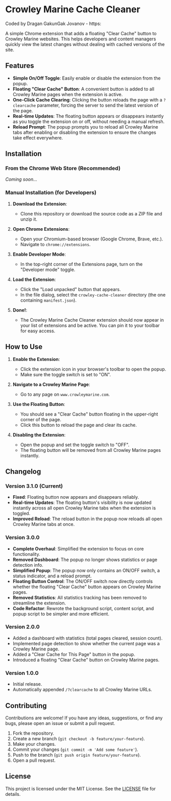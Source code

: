 # Crowley Marine Cache Cleaner

Coded by Dragan GakunGak Jovanov - https:

A simple Chrome extension that adds a floating "Clear Cache" button to Crowley Marine websites. This helps developers and content managers quickly view the latest changes without dealing with cached versions of the site.

## Features

- **Simple On/Off Toggle**: Easily enable or disable the extension from the popup.
- **Floating "Clear Cache" Button**: A convenient button is added to all Crowley Marine pages when the extension is active.
- **One-Click Cache Clearing**: Clicking the button reloads the page with a `?clearcache` parameter, forcing the server to send the latest version of the page.
- **Real-time Updates**: The floating button appears or disappears instantly as you toggle the extension on or off, without needing a manual refresh.
- **Reload Prompt**: The popup prompts you to reload all Crowley Marine tabs after enabling or disabling the extension to ensure the changes take effect everywhere.

## Installation

### From the Chrome Web Store (Recommended)

*Coming soon...*

### Manual Installation (for Developers)

1.  **Download the Extension**:
    *   Clone this repository or download the source code as a ZIP file and unzip it.

2.  **Open Chrome Extensions**:
    *   Open your Chromium-based browser (Google Chrome, Brave, etc.).
    *   Navigate to `chrome://extensions`.

3.  **Enable Developer Mode**:
    *   In the top-right corner of the Extensions page, turn on the "Developer mode" toggle.

4.  **Load the Extension**:
    *   Click the "Load unpacked" button that appears.
    *   In the file dialog, select the `crowley-cache-cleaner` directory (the one containing `manifest.json`).

5.  **Done!**:
    *   The Crowley Marine Cache Cleaner extension should now appear in your list of extensions and be active. You can pin it to your toolbar for easy access.

## How to Use

1.  **Enable the Extension**:
    *   Click the extension icon in your browser's toolbar to open the popup.
    *   Make sure the toggle switch is set to "ON".

2.  **Navigate to a Crowley Marine Page**:
    *   Go to any page on `www.crowleymarine.com`.

3.  **Use the Floating Button**:
    *   You should see a "Clear Cache" button floating in the upper-right corner of the page.
    *   Click this button to reload the page and clear its cache.

4.  **Disabling the Extension**:
    *   Open the popup and set the toggle switch to "OFF".
    *   The floating button will be removed from all Crowley Marine pages instantly.

## Changelog

### Version 3.1.0 (Current)
- **Fixed**: Floating button now appears and disappears reliably.
- **Real-time Updates**: The floating button's visibility is now updated instantly across all open Crowley Marine tabs when the extension is toggled.
- **Improved Reload**: The reload button in the popup now reloads all open Crowley Marine tabs at once.

### Version 3.0.0
- **Complete Overhaul**: Simplified the extension to focus on core functionality.
- **Removed Dashboard**: The popup no longer shows statistics or page detection info.
- **Simplified Popup**: The popup now only contains an ON/OFF switch, a status indicator, and a reload prompt.
- **Floating Button Control**: The ON/OFF switch now directly controls whether the floating "Clear Cache" button appears on Crowley Marine pages.
- **Removed Statistics**: All statistics tracking has been removed to streamline the extension.
- **Code Refactor**: Rewrote the background script, content script, and popup script to be simpler and more efficient.

### Version 2.0.0
- Added a dashboard with statistics (total pages cleared, session count).
- Implemented page detection to show whether the current page was a Crowley Marine page.
- Added a "Clear Cache for This Page" button in the popup.
- Introduced a floating "Clear Cache" button on Crowley Marine pages.

### Version 1.0.0
- Initial release.
- Automatically appended `/?clearcache` to all Crowley Marine URLs.

## Contributing

Contributions are welcome! If you have any ideas, suggestions, or find any bugs, please open an issue or submit a pull request.

1.  Fork the repository.
2.  Create a new branch (`git checkout -b feature/your-feature`).
3.  Make your changes.
4.  Commit your changes (`git commit -m 'Add some feature'`).
5.  Push to the branch (`git push origin feature/your-feature`).
6.  Open a pull request.

## License

This project is licensed under the MIT License. See the [LICENSE](LICENSE) file for details.
